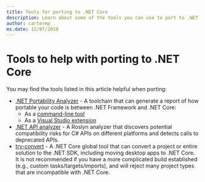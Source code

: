 ```yaml
---
title: Tools for porting to .NET Core
description: Learn about some of the tools you can use to port to .NET Core
author: cartermp
ms.date: 12/07/2018
---
```

# Tools to help with porting to .NET Core

You may find the tools listed in this article helpful when porting:

- [.NET Portability Analyzer](../../standard/analyzers/portability-analyzer.md) - A toolchain that can generate a report of how portable your code is between .NET Framework and .NET Core:
  - As a [command-line tool](https://github.com/Microsoft/dotnet-apiport/releases)
  - As a [Visual Studio extension](https://marketplace.visualstudio.com/items?itemName=ConnieYau.NETPortabilityAnalyzer)
- [.NET API analyzer](../../standard/analyzers/api-analyzer.md) - A Roslyn analyzer that discovers potential compatibility risks for C# APIs on different platforms and detects calls to deprecated APIs.
- [try-convert](https://www.nuget.org/packages/try-convert/) - A .NET Core global tool that can convert a project or entire solution to the .NET SDK, including moving desktop apps to .NET Core. It is not recommended if you have a more complicated build established (e.g., custom tasks/targets/imports), and will reject many project types that are incompatible with .NET Core.
